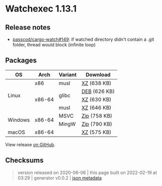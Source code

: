 # Watchexec 1.13.1

## Release notes

<ul>
<li><a class="issue-link js-issue-link" data-error-text="Failed to load title" data-id="631482106" data-permission-text="Title is private" data-url="https://github.com/passcod/cargo-watch/issues/149" data-hovercard-type="issue" data-hovercard-url="/passcod/cargo-watch/issues/149/hovercard" href="https://github.com/passcod/cargo-watch/issues/149">passcod/cargo-watch#149</a>: if watched directory didn't contain a .git folder, thread would block (infinite loop)</li>
</ul>

## Packages

<table class="downloads">
<thead>
<tr>
<th>OS</th>
<th>Arch</th>
<th>Variant</th>
<th>Download</th>

</tr>
</thead>
<tbody>
<tr>
						<td rowspan="4">Linux</td>
						
<td rowspan="1">x86</td>
            
						
<td rowspan="1">musl</td>
            
<td><a class="download" href="https://github.com/watchexec/watchexec/releases/download/1.13.1/watchexec-1.13.1-i686-unknown-linux-musl.tar.xz">XZ</a> (638 KB)</td>
						
</tr>
					
<tr>
						
						
<td rowspan="3">x86-64</td>
            
						
<td rowspan="2">glibc</td>
            
<td><a class="download" href="https://github.com/watchexec/watchexec/releases/download/1.13.1/watchexec-1.13.1-x86_64-unknown-linux-gnu.deb">DEB</a> (626 KB)</td>
						
</tr>
					
<tr>
						
						
						
<td><a class="download" href="https://github.com/watchexec/watchexec/releases/download/1.13.1/watchexec-1.13.1-x86_64-unknown-linux-gnu.tar.xz">XZ</a> (630 KB)</td>
						
</tr>
					
<tr>
						
						
						
<td rowspan="1">musl</td>
            
<td><a class="download" href="https://github.com/watchexec/watchexec/releases/download/1.13.1/watchexec-1.13.1-x86_64-unknown-linux-musl.tar.xz">XZ</a> (646 KB)</td>
						
</tr>
					
<tr>
						<td rowspan="2">Windows</td>
						
<td rowspan="2">x86-64</td>
            
						
<td rowspan="1">MSVC</td>
            
<td><a class="download" href="https://github.com/watchexec/watchexec/releases/download/1.13.1/watchexec-1.13.1-x86_64-pc-windows-msvc.zip">Zip</a> (758 KB)</td>
						
</tr>
					
<tr>
						
						
						
<td rowspan="1">MingW</td>
            
<td><a class="download" href="https://github.com/watchexec/watchexec/releases/download/1.13.1/watchexec-1.13.1-x86_64-pc-windows-gnu.zip">Zip</a> (790 KB)</td>
						
</tr>
					
<tr>
						<td rowspan="1">macOS</td>
						
<td rowspan="1">x86-64</td>
            
						
<td rowspan="1"></td>
            
<td><a class="download" href="https://github.com/watchexec/watchexec/releases/download/1.13.1/watchexec-1.13.1-x86_64-apple-darwin.tar.xz">XZ</a> (575 KB)</td>
						
</tr>
					</tbody>
</table>


View release [on GitHub](https://github.com/watchexec/watchexec/releases/1.13.1).

## Checksums





>	 version released on 2020-06-06
>	|
>	this page built on 2022-02-19 at 03:29
>	| generator v0.0.2
>	| [json metadata](meta.json)

